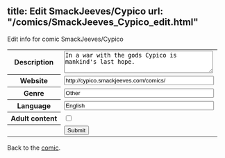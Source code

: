 title: Edit SmackJeeves/Cypico
url: "/comics/SmackJeeves_Cypico_edit.html"
---
Edit info for comic SmackJeeves/Cypico

<form name="comic" action="http://gaepostmail.appspot.com/comic/" method="post">
<table class="comicinfo">
<tr>
<th>Description</th><td><textarea name="description" cols="40" rows="3">In a war with the gods Cypico is mankind's last hope.</textarea></td>
</tr>
<tr>
<th>Website</th><td><input type="text" name="url" value="http://cypico.smackjeeves.com/comics/" size="40"/></td>
</tr>
<tr>
<th>Genre</th><td><input type="text" name="genre" value="Other" size="40"/></td>
</tr>
<tr>
<th>Language</th><td><input type="text" name="language" value="English" size="40"/></td>
</tr>
<tr>
<th>Adult content</th><td><input type="checkbox" name="adult" value="adult" /></td>
</tr>
<tr>
<th></th><td>
<input type="hidden" name="comic" value="SmackJeeves_Cypico" />
<input type="submit" name="submit" value="Submit" />
</td>
</tr>
</table>
</form>

Back to the [comic](SmackJeeves_Cypico.html).
